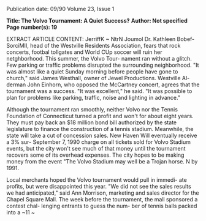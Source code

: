 Publication date: 09/90
Volume 23, Issue 1

**Title: The Volvo Tournament: A Quiet Success?**
**Author: Not specified**
**Page number(s): 19**

EXTRACT ARTICLE CONTENT:
JerriffK ~ 
NtrN Joumol 
Dr. Kathleen Bobef-SorciMII, head of the Westville Residents Association, fears that 
rock concerts, footbal tollgates and World CUp soccer will ruin her netghborhood. 
This summer, the Volvo Tour-
nament ran without a glitch. Few 
parking or traffic problems disrupted 
the surrounding neighborhood. "It 
was almost like a quiet Sunday 
morning before people have gone to 
church," said James Westhall, owner 
of Jewel Productions. Westville Al-
derman John Einhorn, who opposed 
the McCartney concert, agrees that 
the tournament was a success. "It 
was excellent," he said. "It was 
possible to plan for problems like 
parking, traffic, noise and lighting 
in advance." 

Although the tournament ran 
smoothly, neither Volvo nor the 
Tennis Foundation of Connecticut 
turned a profit and won't for about 
eight years. They must pay back an 
$18 million bond bill authorized by 
the state legislature to finance the 
construction of a tennis stadium. 
Meanwhile, the state will take a cut 
of concession sales. 
New Haven 
Will eventually receive a 3% sur-
September 7, 1990 
charge on all tickets sold for Volvo 
Stadium events, but the city won't 
see much of that money until the 
tournament recovers some of its 
overhead expenses. The city hopes 
to be making money from the event 
"The Volvo Stadium 
may well be a Trojan 
horse. N 
by 1991. 

Local merchants hoped the Volvo 
tournament would pull in immedi-
ate profits, but were disappointed 
this year. "We did not see the sales 
results we had anticipated," said 
Ann Morrison, marketing and sales 
director for the Chapel Square Mall. 
The week before the tournament, 
the mall sponsored a contest chal-
lenging entrants to guess the num-
ber of tennis balls packed into a 
~11 
~